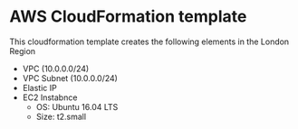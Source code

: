 # AWS CloudFormation template

This cloudformation template creates the following elements in the London Region

- VPC (10.0.0.0/24)
- VPC Subnet (10.0.0.0/24)
- Elastic IP
- EC2 Instabnce
  - OS: Ubuntu 16.04 LTS
  - Size: t2.small
